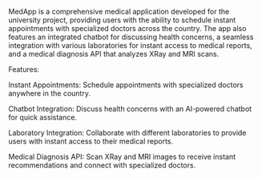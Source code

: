 MedApp is a comprehensive medical application developed for the university project, providing users with the ability to schedule instant appointments with specialized doctors across the country. The app also features an integrated chatbot for discussing health concerns, a seamless integration with various laboratories for instant access to medical reports, and a medical diagnosis API that analyzes XRay and MRI scans.


Features:

Instant Appointments: Schedule appointments with specialized doctors anywhere in the country.

Chatbot Integration: Discuss health concerns with an AI-powered chatbot for quick assistance.

Laboratory Integration: Collaborate with different laboratories to provide users with instant access to their medical reports.

Medical Diagnosis API: Scan XRay and MRI images to receive instant recommendations and connect with specialized doctors.
